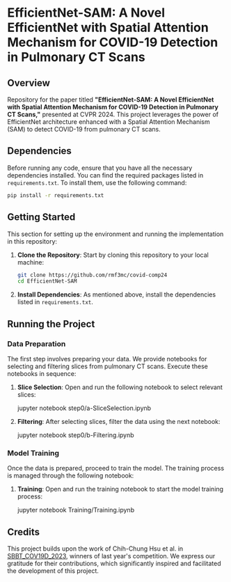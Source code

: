 
# EfficientNet-SAM: A Novel EfficientNet with Spatial Attention Mechanism for COVID-19 Detection in Pulmonary CT Scans

## Overview

Repository for the paper titled **"EfficientNet-SAM: A Novel EfficientNet with Spatial Attention Mechanism for COVID-19 Detection in Pulmonary CT Scans,"** presented at CVPR 2024. This project leverages the power of EfficientNet architecture enhanced with a Spatial Attention Mechanism (SAM) to detect COVID-19 from pulmonary CT scans.

## Dependencies

Before running any code, ensure that you have all the necessary dependencies installed. You can find the required packages listed in `requirements.txt`. To install them, use the following command:

```bash
pip install -r requirements.txt
```

## Getting Started

This section for setting up the environment and running the implementation in this repository:

1. **Clone the Repository**: Start by cloning this repository to your local machine:

   ```bash
   git clone https://github.com/rmf3mc/covid-comp24
   cd EfficientNet-SAM
   ```

2. **Install Dependencies**: As mentioned above, install the dependencies listed in `requirements.txt`.

## Running the Project

### Data Preparation

The first step involves preparing your data. We provide notebooks for selecting and filtering slices from pulmonary CT scans. Execute these notebooks in sequence:

1. **Slice Selection**:
   Open and run the following notebook to select relevant slices:
   
   
   jupyter notebook step0/a-SliceSelection.ipynb
   

2. **Filtering**:
   After selecting slices, filter the data using the next notebook:
   
   jupyter notebook step0/b-Filtering.ipynb
   

### Model Training

Once the data is prepared, proceed to train the model. The training process is managed through the following notebook:

1. **Training**:
   Open and run the training notebook to start the model training process:
   
   jupyter notebook Training/Training.ipynb
   


## Credits

This project builds upon the work of Chih-Chung Hsu et al. in [SBBT_COV19D_2023](https://github.com/jesse1029/SBBT_COV19D_2023), winners of last year's competition. We express our gratitude for their contributions, which significantly inspired and facilitated the development of this project.